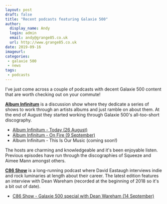 ```yaml
---
layout: post
draft: false
title: "Recent podcasts featuring Galaxie 500"
author:
  display_name: Andy
  login: admin
  email: andy@grange85.co.uk
  url: http://www.grange85.co.uk
date: 2019-09-16
imageurl: 
categories:
 - galaxie 500
 - news
tags:
 - podcasts
---
```

I've just come across a couple of podcasts with decent Galaxie 500 content that are worth checking out on your commute!

**[Album Infinitum](https://www.spreaker.com/show/album-infinitum)** is a discussion show where they dedicate a series of shows to work through an artists albums and just ramble on about them. At the end of August they started working through Galaxie 500's all-too-short discography.

- [Album Infinitum - Today (26 August)](https://www.spreaker.com/user/hootnwaddle/ai-28-today)
- [Album Infinitum - On Fire (9 September)](https://www.spreaker.com/user/hootnwaddle/ai-29-on-fire)
- Album Infinitum - This Is Our Music (coming soon!)

The hosts are charming and knowledgeable and it's been enjoyable listen. Previous episodes have run through the discographies of Squeeze and Aimee Mann amongst others.

**[C86 Show](https://www.c86show.org/)** is a long-running podcast where David Eastaugh interviews indie and rock luminaries at length about their career. The latest edition features an interview with Dean Wareham (recorded at the beginning of 2018 so it's a bit out of date).

- <a href="https://www.c86show.org/e/galaxie-500-luna-special-with-dean-wareham/">C86 Show - Galaxie 500 special with Dean Wareham (14 September)</a>
